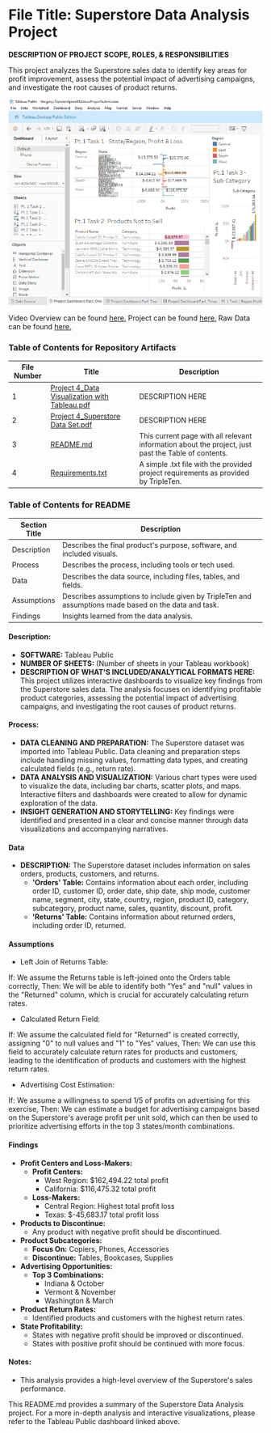 # File Title: Superstore Data Analysis Project

**DESCRIPTION OF PROJECT SCOPE, ROLES, & RESPONSIBILITIES**

This project analyzes the Superstore sales data to identify key areas for profit improvement, assess the potential impact of advertising campaigns, and investigate the root causes of product returns.

![image alt](https://github.com/Kin175/Data-Projects-TripleTen/blob/303cd962efd0789049aaa0a3733641fc567a662c/.images/GitHub%20Project%20Four%20Dashboard%20Pt1.png)

Video Overview can be found <a href='URL HERE'><u>here</u>.</a>
Project can be found <a href='URL HERE'><u>here</u>.</a>
Raw Data can be found <a href='URL HERE'><u>here</u>.</a>

### Table of Contents for Repository Artifacts

| File Number | Title | Description |
|---|---|---|
| 1 | [Project 4_Data Visualization with Tableau.pdf](https://github.com/Kin175/Data-Projects-TripleTen/blob/main/SuperStore/GitHub%20Project%204_%20Data%20Visualization%20with%20Tableau.pdf) | DESCRIPTION HERE |
| 2 | [Project 4_Superstore Data Set.pdf](https://github.com/Kin175/Data-Projects-TripleTen/blob/main/SuperStore/GitHub%20Project%204_%20Superstore%20Data%20Set.pdf) | DESCRIPTION HERE |
| 3 | [README.md](https://github.com/Kin175/Data-Projects-TripleTen/blob/main/SuperStore/README.md) | This current page with all relevant information about the project, just past the Table of contents. |
| 4 | [Requirements.txt](https://github.com/Kin175/Data-Projects-TripleTen/blob/main/SuperStore/Requirements.txt) | A simple .txt file with the provided project requirements as provided by TripleTen. |

### Table of Contents for README

| Section Title | Description |
|---|---|
| Description | Describes the final product's purpose, software, and included visuals. |
| Process | Describes the process, including tools or tech used. |
| Data | Describes the data source, including files, tables, and fields. |
| Assumptions | Describes assumptions to include given by TripleTen and assumptions made based on the data and task. |
| Findings | Insights learned from the data analysis. |

#### Description:

* **SOFTWARE:** Tableau Public
* **NUMBER OF SHEETS:** (Number of sheets in your Tableau workbook)
* **DESCRIPTION OF WHAT'S INCLUDED/ANALYTICAL FORMATS HERE:** This project utilizes interactive dashboards to visualize key findings from the Superstore sales data. The analysis focuses on identifying profitable product categories, assessing the potential impact of advertising campaigns, and investigating the root causes of product returns.

#### Process:

* **DATA CLEANING AND PREPARATION:** The Superstore dataset was imported into Tableau Public. Data cleaning and preparation steps include handling missing values, formatting data types, and creating calculated fields (e.g., return rate).
* **DATA ANALYSIS AND VISUALIZATION:** Various chart types were used to visualize the data, including bar charts, scatter plots, and maps. Interactive filters and dashboards were created to allow for dynamic exploration of the data.
* **INSIGHT GENERATION AND STORYTELLING:** Key findings were identified and presented in a clear and concise manner through data visualizations and accompanying narratives.

#### Data

* **DESCRIPTION:** The Superstore dataset includes information on sales orders, products, customers, and returns.
    * **'Orders' Table:** Contains information about each order, including order ID, customer ID, order date, ship date, ship mode, customer name, segment, city, state, country, region, product ID, category, subcategory, product name, sales, quantity, discount, profit.
    * **'Returns' Table:** Contains information about returned orders, including order ID, returned.

#### Assumptions

* Left Join of Returns Table:

If: We assume the Returns table is left-joined onto the Orders table correctly,
Then: We will be able to identify both "Yes" and "null" values in the "Returned" column, which is crucial for accurately calculating return rates.

* Calculated Return Field:

If: We assume the calculated field for "Returned" is created correctly, assigning "0" to null values and "1" to "Yes" values,
Then: We can use this field to accurately calculate return rates for products and customers, leading to the identification of products and customers with the highest return rates.

* Advertising Cost Estimation:

If: We assume a willingness to spend 1/5 of profits on advertising for this exercise,
Then: We can estimate a budget for advertising campaigns based on the Superstore's average profit per unit sold, which can then be used to prioritize advertising efforts in the top 3 states/month combinations.

#### Findings

* **Profit Centers and Loss-Makers:**
    * **Profit Centers:** 
        * West Region: $162,494.22 total profit
        * California: $116,475.32 total profit
    * **Loss-Makers:** 
        * Central Region: Highest total profit loss
        * Texas: $-45,683.17 total profit loss
* **Products to Discontinue:**
    * Any product with negative profit should be discontinued. 
* **Product Subcategories:**
    * **Focus On:** Copiers, Phones, Accessories
    * **Discontinue:** Tables, Bookcases, Supplies
* **Advertising Opportunities:**
    * **Top 3 Combinations:**
        * Indiana & October 
        * Vermont & November
        * Washington & March
* **Product Return Rates:**
    * Identified products and customers with the highest return rates. 
* **State Profitability:**
    * States with negative profit should be improved or discontinued.
    * States with positive profit should be continued with more focus.


#### Notes:

* This analysis provides a high-level overview of the Superstore's sales performance. 

This README.md provides a summary of the Superstore Data Analysis project. For a more in-depth analysis and interactive visualizations, please refer to the Tableau Public dashboard linked above.
